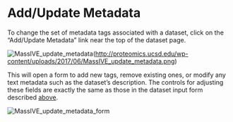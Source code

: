 # Add/Update Metadata

To change the set of metadata tags associated with a dataset, click on the “Add/Update Metadata” link near the top of the dataset page.

![MassIVE_update_metadata](http://proteomics.ucsd.edu/wp-content/uploads/2017/06/MassIVE_update_metadata.png)(http://proteomics.ucsd.edu/wp-content/uploads/2017/06/MassIVE_update_metadata.png)

This will open a form to add new tags, remove existing ones, or modify any text metadata such as the dataset’s description. The controls for adjusting these fields are exactly the same as those in the dataset input form described [above](#MassIVEDatasetSubmission-Metadata).

![MassIVE_update_metadata_form](http://proteomics.ucsd.edu/wp-content/uploads/2017/06/MassIVE_update_metadata_form.png)